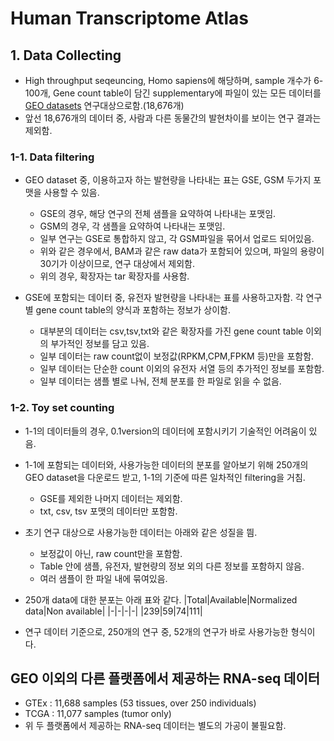 # Human Transcriptome Atlas
## 1. Data Collecting
+ High throughput seqeuncing, Homo sapiens에 해당하며, sample 개수가 6-100개, Gene count table이 담긴 supplementary에 파일이 있는 모든 데이터를 [GEO datasets](https://www.ncbi.nlm.nih.gov/gds) 연구대상으로함.(18,676개)
+ 앞선 18,676개의 데이터 중, 사람과 다른 동물간의 발현차이를 보이는 연구 결과는 제외함.
### 1-1. Data filtering
+ GEO dataset 중, 이용하고자 하는 발현량을 나타내는 표는 GSE, GSM 두가지 포맷을 사용할 수 있음.
  + GSE의 경우, 해당 연구의 전체 샘플을 요약하여 나타내는 포맷임.
  + GSM의 경우, 각 샘플을 요약하여 나타내는 포맷임.
  + 일부 연구는 GSE로 통합하지 않고, 각 GSM파일을 묶어서 업로드 되어있음.
  + 위와 같은 경우에서, BAM과 같은 raw data가 포함되어 있으며, 파일의 용량이 30기가 이상이므로, 연구 대상에서 제외함. 
  + 위의 경우, 확장자는 tar 확장자를 사용함. 

+ GSE에 포함되는 데이터 중, 유전자 발현량을 나타내는 표를 사용하고자함. 각 연구 별 gene count table의 양식과 포함하는 정보가 상이함.
  + 대부분의 데이터는 csv,tsv,txt와 같은 확장자를 가진 gene count table 이외의 부가적인 정보를 담고 있음. 
  + 일부 데이터는 raw count없이 보정값(RPKM,CPM,FPKM 등)만을 포함함.
  + 일부 데이터는 단순한 count 이외의 유전자 서열 등의 추가적인 정보를 포함함.
  + 일부 데이터는 샘플 별로 나눠, 전체 분포를 한 파일로 읽을 수 없음.
  
### 1-2. Toy set counting
+ 1-1의 데이터들의 경우, 0.1version의 데이터에 포함시키기 기술적인 어려움이 있음.
+ 1-1에 포함되는 데이터와, 사용가능한 데이터의 분포를 알아보기 위해 250개의 GEO dataset을 다운로드 받고, 1-1의 기준에 따른 일차적인 filtering을 거침.
  + GSE를 제외한 나머지 데이터는 제외함. 
  + txt, csv, tsv 포맷의 데이터만 포함함.
  
+ 초기 연구 대상으로 사용가능한 데이터는 아래와 같은 성질을 띔.
  + 보정값이 아닌, raw count만을 포함함.
  + Table 안에 샘플, 유전자, 발현량의 정보 외의 다른 정보를 포함하지 않음.
  + 여러 샘플이 한 파일 내에 묶여있음.

+ 250개 data에 대한 분포는 아래 표와 같다.
  |Total|Available|Normalized data|Non available|
  |-|-|-|-|
  |239|59|74|111|
 + 연구 데이터 기준으로, 250개의 연구 중, 52개의 연구가 바로 사용가능한 형식이다. 

## GEO 이외의 다른 플랫폼에서 제공하는 RNA-seq 데이터
+ GTEx : 11,688 samples (53 tissues, over 250 individuals)
+ TCGA : 11,077 samples (tumor only)
+ 위 두 플랫폼에서 제공하는 RNA-seq 데이터는 별도의 가공이 불필요함.

